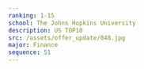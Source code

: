 ```yaml
---
ranking: 1-15
school: The Johns Hopkins University
description: US TOP10
src: /assets/offer_update/048.jpg
major: Finance
sequence: 51
---
```

